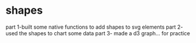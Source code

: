shapes
======

part 1-built some native functions to add shapes to svg elements
part 2- used the shapes  to chart some data
part 3- made a d3 graph... for practice
